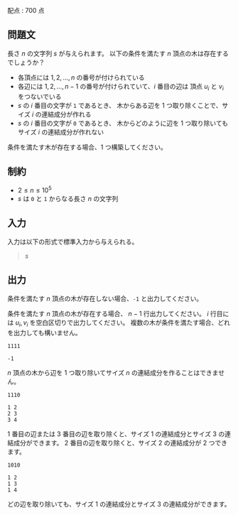配点 : $700$ 点

## 問題文

長さ $n$ の文字列 $s$ が与えられます。
以下の条件を満たす $n$ 頂点の木は存在するでしょうか？

- 各頂点には $1,2,..., n$ の番号が付けられている
- 各辺には $1,2,..., n-1$ の番号が付けられていて、$i$ 番目の辺は
     頂点 $u_i$ と $v_i$ をつないでいる
- $s$ の $i$ 番目の文字が `1` であるとき、 
     木からある辺を $1$ つ取り除くことで、サイズ $i$ の連結成分が作れる
- $s$ の $i$ 番目の文字が `0` であるとき、 
     木からどのように辺を $1$ つ取り除いてもサイズ $i$ の連結成分が作れない

条件を満たす木が存在する場合、$1$ つ構築してください。

## 制約

- $2\leq n \leq 10^5$
- $s$ は `0` と `1` からなる長さ $n$ の文字列

## 入力

入力は以下の形式で標準入力から与えられる。

> $s$

## 出力

条件を満たす $n$ 頂点の木が存在しない場合、`-1` と出力してください。

条件を満たす $n$ 頂点の木が存在する場合、
$n-1$ 行出力してください。
$i$ 行目には $u_i,v_i$ を空白区切りで出力してください。
複数の木が条件を満たす場合、どれを出力しても構いません。

```input1
1111
```

```output1
-1
```

$n$ 頂点の木から辺を $1$ つ取り除いてサイズ $n$ の連結成分を作ることはできません。

```input2
1110
```

```output2
1 2
2 3
3 4
```

$1$ 番目の辺または $3$ 番目の辺を取り除くと、サイズ $1$ の連結成分とサイズ $3$ の連結成分ができます。
 $2$ 番目の辺を取り除くと、サイズ $2$ の連結成分が $2$ つできます。

```input3
1010
```

```output3
1 2
1 3
1 4
```

どの辺を取り除いても、サイズ $1$ の連結成分とサイズ $3$ の連結成分ができます。